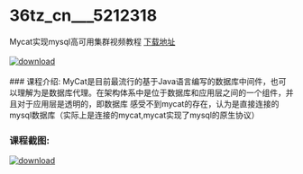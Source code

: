 # 36tz_cn___5212318
Mycat实现mysql高可用集群视频教程
[下载地址](http://www.36tz.cn/article/5212318 "下载地址")
<br/></br>[![download](http://36tz.cn/muke_img/2020_04_2-83-300x207.png "下载地址")](http://www.36tz.cn/article/5212318 "下载地址")
<br/></br>### 课程介绍:
MyCat是目前最流行的基于Java语言编写的数据库中间件，也可以理解为是数据库代理。在架构体系中是位于数据库和应用层之间的一个组件，并且对于应用层是透明的，即数据库 感受不到mycat的存在，认为是直接连接的mysql数据库（实际上是连接的mycat,mycat实现了mysql的原生协议）

### 课程截图:
[![download](http://36tz.cn/muke_img/2020_04_1-128.png "下载地址")](http://www.36tz.cn/article/5212318 "下载地址")
